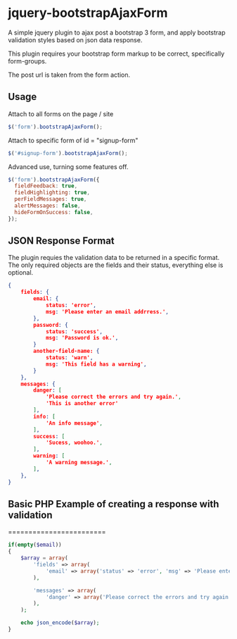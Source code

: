 # jquery-bootstrapAjaxForm

A simple jquery plugin to ajax post a bootstrap 3 form, and apply bootstrap validation styles based on json data response.

This plugin requires your bootstrap form markup to be correct, specifically form-groups.

The post url is taken from the form action.

## Usage

Attach to all forms on the page / site
```javascript 
$('form').bootstrapAjaxForm(); 
```

Attach to specific form of id = "signup-form"
```javascript  
$('#signup-form').bootstrapAjaxForm();  
```

Advanced use, turning some features off.
```javascript 
$('form').bootstrapAjaxForm({
  fieldFeedback: true,
  fieldHighlighting: true,
  perFieldMessages: true,
  alertMessages: false,
  hideFormOnSuccess: false,
}); 
```

## JSON Response Format

The plugin requies the validation data to be returned in a specific format.  The only required objects are the fields and their status, everything else is optional.

```json
{
    fields: {
        email: {
            status: 'error',
            msg: 'Please enter an email addrress.',
        },
        password: {
            status: 'success',
            msg: 'Password is ok.',
        }
        another-field-name: {
            status: 'warn',
            msg: 'This field has a warning',
        }
    },
    messages: {
        danger: [
            'Please correct the errors and try again.',
            'This is another error'
        ],
        info: [
            'An info message', 
        ],
        success: [
            'Sucess, woohoo.', 
        ],
        warning: [
            'A warning message.', 
        ],
    },
}
```

## Basic PHP Example of creating a response with validation
========================
```php
if(empty($email))
{
    $array = array(
        'fields' => array(
            'email' => array('status' => 'error', 'msg' => 'Please enter an email addrress.')
        ),

        'messages' => array( 
            'danger' => array('Please correct the errors and try again')
        ),
    );

    echo json_encode($array);
}
```






